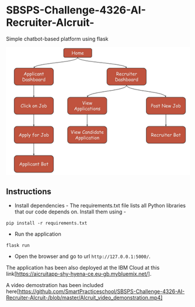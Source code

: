 # SBSPS-Challenge-4326-AI-Recruiter-AIcruit-
Simple chatbot-based platform using flask

![flowchart](/Images/Cruiter%20Flowchart.jpg)

## Instructions

* Install dependencies - The requirements.txt file lists all Python libraries that our code depends on. Install them using  -
```
pip install -r requirements.txt
```
* Run the application
```
flask run
```
* Open the browser and go to url `http://127.0.0.1:5000/`. 


The application has been also deployed at the IBM Cloud at this link[https://aicruitapp-shy-hyena-ce.eu-gb.mybluemix.net/]. 

A video demostration has been included here[https://github.com/SmartPracticeschool/SBSPS-Challenge-4326-AI-Recruiter-AIcruit-/blob/master/AIcruit_video_demonstration.mp4] 


